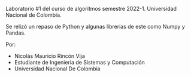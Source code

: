 Laboratorio #1 del curso de  algoritmos semestre 2022-1. Universidad Nacional de Colombia.

Se relizó un repaso de Python y algunas librerias de este como Numpy y Pandas.

Por: 
- Nicolás Mauricio Rincón Vija
- Estudiante de Ingenieria de Sistemas y Computación
- Universidad Nacional De Colombia
